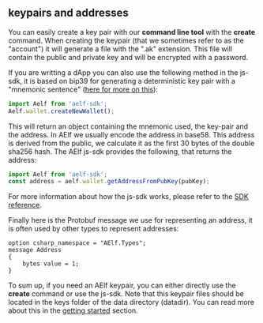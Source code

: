 ## keypairs and addresses

You can easily create a key pair with our **command line tool** with the **create** command. When creating the keypair (that we sometimes refer to as the "account") it will generate a file with the ".ak" extension. This file will contain the public and private key and will be encrypted with a password.

If you are writting a dApp you can also use the following method in the js-sdk, it is based on bip39 for generating a deterministic key pair with a "mnemonic sentence" ([here for more on this](https://github.com/bitcoin/bips/blob/master/bip-0039.mediawiki)):

```js
import Aelf from 'aelf-sdk';
Aelf.wallet.createNewWallet();
```

This will return an object containing the mnemonic used, the key-pair and the address. In AElf we usually encode the address in base58. This address is derived from the public, we calculate it as the first 30 bytes of the double sha256 hash. The AElf js-sdk provides the following, that returns the address:

```js
import Aelf from 'aelf-sdk';
const address = aelf.wallet.getAddressFromPubKey(pubKey);
```

For more information about how the js-sdk works, please refer to the [SDK reference](../sdk/javascript/js-sdk.md).

Finally here is the Protobuf message we use for representing an address, it is often used by other types to represent addresses:

```Proto
option csharp_namespace = "AElf.Types";
message Address
{
    bytes value = 1;
}
```

To sum up, if you need an AElf keypair, you can either directly use the **create** command or use the js-sdk. Note that this keypair files should be located in the keys folder of the data directory (datadir). You can read more about this in the [getting started](../tutorials/run-node.md) section.